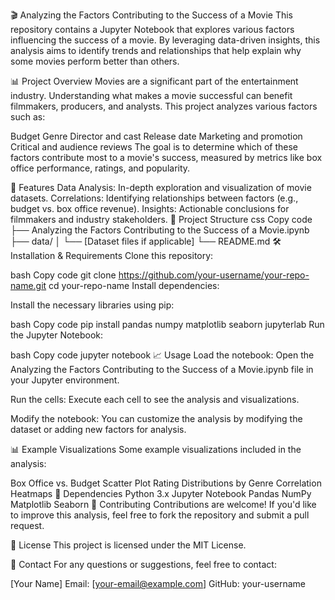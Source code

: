 🎬 Analyzing the Factors Contributing to the Success of a Movie
This repository contains a Jupyter Notebook that explores various factors influencing the success of a movie. By leveraging data-driven insights, this analysis aims to identify trends and relationships that help explain why some movies perform better than others.

📊 Project Overview
Movies are a significant part of the entertainment industry. Understanding what makes a movie successful can benefit filmmakers, producers, and analysts. This project analyzes various factors such as:

Budget
Genre
Director and cast
Release date
Marketing and promotion
Critical and audience reviews
The goal is to determine which of these factors contribute most to a movie's success, measured by metrics like box office performance, ratings, and popularity.

🚀 Features
Data Analysis: In-depth exploration and visualization of movie datasets.
Correlations: Identifying relationships between factors (e.g., budget vs. box office revenue).
Insights: Actionable conclusions for filmmakers and industry stakeholders.
📂 Project Structure
css
Copy code
├── Analyzing the Factors Contributing to the Success of a Movie.ipynb
├── data/
│   └── [Dataset files if applicable]
└── README.md
🛠️ Installation & Requirements
Clone this repository:

bash
Copy code
git clone https://github.com/your-username/your-repo-name.git
cd your-repo-name
Install dependencies:

Install the necessary libraries using pip:

bash
Copy code
pip install pandas numpy matplotlib seaborn jupyterlab
Run the Jupyter Notebook:

bash
Copy code
jupyter notebook
📈 Usage
Load the notebook: Open the Analyzing the Factors Contributing to the Success of a Movie.ipynb file in your Jupyter environment.

Run the cells: Execute each cell to see the analysis and visualizations.

Modify the notebook: You can customize the analysis by modifying the dataset or adding new factors for analysis.

📊 Example Visualizations
Some example visualizations included in the analysis:

Box Office vs. Budget Scatter Plot
Rating Distributions by Genre
Correlation Heatmaps
🧩 Dependencies
Python 3.x
Jupyter Notebook
Pandas
NumPy
Matplotlib
Seaborn
🤝 Contributing
Contributions are welcome! If you'd like to improve this analysis, feel free to fork the repository and submit a pull request.

📝 License
This project is licensed under the MIT License.

📧 Contact
For any questions or suggestions, feel free to contact:

[Your Name]
Email: [your-email@example.com]
GitHub: your-username
